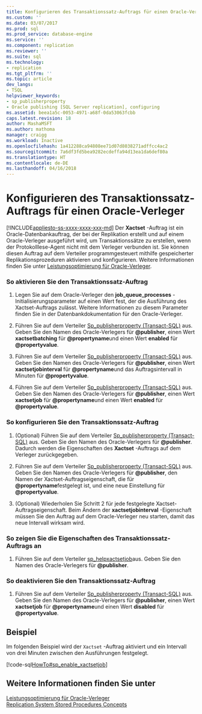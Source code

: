 ```yaml
---
title: Konfigurieren des Transaktionssatz-Auftrags für einen Oracle-Verleger | Microsoft Dokumentation
ms.custom: ''
ms.date: 03/07/2017
ms.prod: sql
ms.prod_service: database-engine
ms.service: ''
ms.component: replication
ms.reviewer: ''
ms.suite: sql
ms.technology:
- replication
ms.tgt_pltfrm: ''
ms.topic: article
dev_langs:
- TSQL
helpviewer_keywords:
- sp_publisherproperty
- Oracle publishing [SQL Server replication], configuring
ms.assetid: beea1a5c-0053-4971-a68f-0da53063fcbb
caps.latest.revision: 18
author: MashaMSFT
ms.author: mathoma
manager: craigg
ms.workload: Inactive
ms.openlocfilehash: 1a412288ca94808ee71d07d8038271adffcc4ac2
ms.sourcegitcommit: 7a6df3fd5bea9282ecdeffa94d13ea1da6def80a
ms.translationtype: HT
ms.contentlocale: de-DE
ms.lasthandoff: 04/16/2018
---
```

# <a name="configure-the-transaction-set-job-for-an-oracle-publisher"></a>Konfigurieren des Transaktionssatz-Auftrags für einen Oracle-Verleger
[!INCLUDE[appliesto-ss-xxxx-xxxx-xxx-md](../../../includes/appliesto-ss-xxxx-xxxx-xxx-md.md)]
  Der **Xactset** -Auftrag ist ein Oracle-Datenbankauftrag, der bei der Replikation erstellt und auf einem Oracle-Verleger ausgeführt wird, um Transaktionssätze zu erstellen, wenn der Protokolllese-Agent nicht mit dem Verleger verbunden ist. Sie können diesen Auftrag auf dem Verteiler programmgesteuert mithilfe gespeicherter Replikationsprozeduren aktivieren und konfigurieren. Weitere Informationen finden Sie unter [Leistungsoptimierung für Oracle-Verleger](../../../relational-databases/replication/non-sql/performance-tuning-for-oracle-publishers.md).  
  
### <a name="to-enable-the-transaction-set-job"></a>So aktivieren Sie den Transaktionssatz-Auftrag  
  
1.  Legen Sie auf dem Oracle-Verleger den **job_queue_processes** -Initialisierungsparameter auf einen Wert fest, der die Ausführung des Xactset-Auftrags zulässt. Weitere Informationen zu diesem Parameter finden Sie in der Datenbankdokumentation für den Oracle-Verleger.  
  
2.  Führen Sie auf dem Verteiler [Sp_publisherproperty &#40;Transact-SQL&#41;](../../../relational-databases/system-stored-procedures/sp-publisherproperty-transact-sql.md) aus. Geben Sie den Namen des Oracle-Verlegers für **@publisher**, einen Wert **xactsetbatching** für **@propertyname**und einen Wert **enabled** für **@propertyvalue**.  
  
3.  Führen Sie auf dem Verteiler [Sp_publisherproperty &#40;Transact-SQL&#41;](../../../relational-databases/system-stored-procedures/sp-publisherproperty-transact-sql.md) aus. Geben Sie den Namen des Oracle-Verlegers für **@publisher**, einen Wert **xactsetjobinterval** für **@propertyname**und das Auftragsintervall in Minuten für **@propertyvalue**.  
  
4.  Führen Sie auf dem Verteiler [Sp_publisherproperty &#40;Transact-SQL&#41;](../../../relational-databases/system-stored-procedures/sp-publisherproperty-transact-sql.md) aus. Geben Sie den Namen des Oracle-Verlegers für **@publisher**, einen Wert **xactsetjob** für **@propertyname**und einen Wert **enabled** für **@propertyvalue**.  
  
### <a name="to-configure-the-transaction-set-job"></a>So konfigurieren Sie den Transaktionssatz-Auftrag  
  
1.  (Optional) Führen Sie auf dem Verteiler [Sp_publisherproperty &#40;Transact-SQL&#41;](../../../relational-databases/system-stored-procedures/sp-publisherproperty-transact-sql.md) aus. Geben Sie den Namen des Oracle-Verlegers für **@publisher**. Dadurch werden die Eigenschaften des **Xactset** -Auftrags auf dem Verleger zurückgegeben.  
  
2.  Führen Sie auf dem Verteiler [Sp_publisherproperty &#40;Transact-SQL&#41;](../../../relational-databases/system-stored-procedures/sp-publisherproperty-transact-sql.md) aus. Geben Sie den Namen des Oracle-Verlegers für **@publisher**, den Namen der Xactset-Auftragseigenschaft, die für **@propertyname**festgelegt ist, und eine neue Einstellung für **@propertyvalue**.  
  
3.  (Optional) Wiederholen Sie Schritt 2 für jede festgelegte Xactset-Auftragseigenschaft. Beim Ändern der **xactsetjobinterval** -Eigenschaft müssen Sie den Auftrag auf dem Oracle-Verleger neu starten, damit das neue Intervall wirksam wird.  
  
### <a name="to-view-properties-of-the-transaction-set-job"></a>So zeigen Sie die Eigenschaften des Transaktionssatz-Auftrags an  
  
1.  Führen Sie auf dem Verteiler [sp_helpxactsetjob](../../../relational-databases/system-stored-procedures/sp-helpxactsetjob-transact-sql.md)aus. Geben Sie den Namen des Oracle-Verlegers für **@publisher**.  
  
### <a name="to-disable-the-transaction-set-job"></a>So deaktivieren Sie den Transaktionssatz-Auftrag  
  
1.  Führen Sie auf dem Verteiler [Sp_publisherproperty &#40;Transact-SQL&#41;](../../../relational-databases/system-stored-procedures/sp-publisherproperty-transact-sql.md) aus. Geben Sie den Namen des Oracle-Verlegers für **@publisher**, einen Wert **xactsetjob** für **@propertyname**und einen Wert **disabled** für **@propertyvalue**.  
  
## <a name="example"></a>Beispiel  
 Im folgenden Beispiel wird der `Xactset` -Auftrag aktiviert und ein Intervall von drei Minuten zwischen den Ausführungen festgelegt.  
  
 [!code-sql[HowTo#sp_enable_xactsetjob](../../../relational-databases/replication/codesnippet/tsql/configure-the-transactio_1.sql)]  
  
## <a name="see-also"></a>Weitere Informationen finden Sie unter  
 [Leistungsoptimierung für Oracle-Verleger](../../../relational-databases/replication/non-sql/performance-tuning-for-oracle-publishers.md)   
 [Replication System Stored Procedures Concepts](../../../relational-databases/replication/concepts/replication-system-stored-procedures-concepts.md)  
  
  
